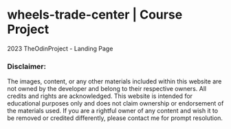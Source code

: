 # wheels-trade-center | Course Project

2023 TheOdinProject - Landing Page

### Disclaimer:

The images, content, or any other materials included within this website are not owned by the developer and belong to their respective owners. All credits and rights are acknowledged. This website is intended for educational purposes only and does not claim ownership or endorsement of the materials used. If you are a rightful owner of any content and wish it to be removed or credited differently, please contact me for prompt resolution.
